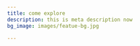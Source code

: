 ```yaml
---
title: come explore
description: this is meta description now
bg_image: images/featue-bg.jpg

---
```

